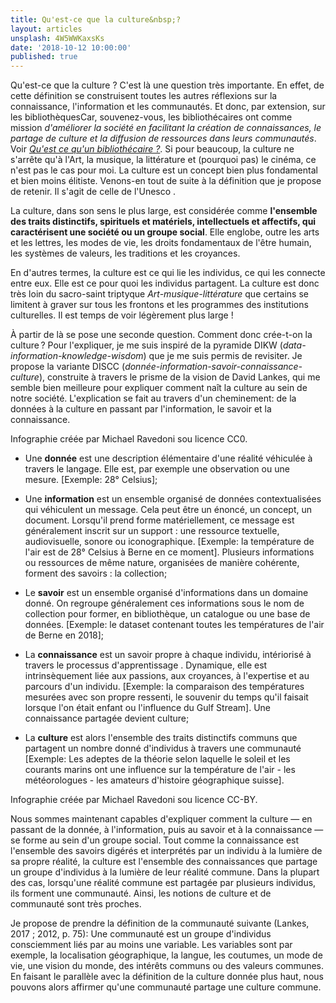 ```yaml
---
title: Qu'est-ce que la culture&nbsp;?
layout: articles
unsplash: 4W5WWKaxsKs
date: '2018-10-12 10:00:00'
published: true
---
```


Qu'est-ce que la culture ? C'est là une question très importante. En effet, de cette définition se construisent toutes les autres réflexions sur la connaissance, l'information et les communautés. Et donc, par extension, sur les bibliothèques<at-note>Car, souvenez-vous, les bibliothécaires ont comme mission <i>d'améliorer la société en facilitant la création de connaissances, le partage de culture et la diffusion de ressources dans leurs communautés</i>. <at-callout>Voir <i><a href="{{ site.url }}{% link _articles/qu-est-ce-qu-un-bibliothecaire.md %}">Qu'est ce qu'un bibliothécaire&nbsp;?</a></i></at-callout></at-note>. Si pour beaucoup, la culture ne s'arrête qu'à l'Art, la musique, la littérature et (pourquoi pas) le cinéma, ce n'est pas le cas pour moi. La culture est un concept bien plus fondamental et bien moins élitiste. Venons-en tout de suite à la définition que je propose de retenir. Il s'agit de celle de l'Unesco <at-reference creator="Unesco" date="1982" title="Déclaration de Mexico sur les politiques culturelles" publisher="Conférence mondiale sur les politiques culturelles, Mexico City, 26 juillet - 6 août 1982" url="http://archive.wikiwix.com/cache/?url=http%3A%2F%2Fportal.unesco.org%2Fculture%2Ffr%2Ffiles%2F12762%2F11295422481mexico_fr.pdf%2Fmexico_fr.pdf"></at-reference>.

<at-block type="definition" heading="Culture">La culture, dans son sens le plus large, est considérée comme <strong>l'ensemble des traits distinctifs, spirituels et matériels, intellectuels et affectifs, qui caractérisent une société ou un groupe social</strong>. Elle englobe, outre les arts et les lettres, les modes de vie, les droits fondamentaux de l'être humain, les systèmes de valeurs, les traditions et les croyances.</at-block>

En d'autres termes, la culture est ce qui lie les individus, ce qui les connecte entre eux. Elle est ce pour quoi les individus partagent. La culture est donc très loin du sacro-saint triptyque <i>Art-musique-littérature</i> que certains se limitent à graver sur tous les frontons et les programmes des institutions culturelles. Il est temps de voir légèrement plus large !

À partir de là se pose une seconde question. Comment donc crée-t-on la culture ? Pour l'expliquer, je me suis inspiré de la pyramide DIKW (<i>data-information-knowledge-wisdom</i>) <at-reference language="en"  title="The wisdom hierarchy: representations of the DIKW hierarchy" creator="Jennifer Rowley" date="2007" publisher="Journal of Information Science" pages="163-180" volume="33" issue="2" issn="0165-5515" doi="10.1177/0165551506070706" url="http://journals.sagepub.com/doi/10.1177/0165551506070706" itemType="journalArticle"></at-reference> que je me suis permis de revisiter. Je propose la variante DISCC (<i>donnée-information-savoir-connaissance-culture</i>), construite à travers le prisme de la vision de David Lankes, qui me semble bien meilleure pour expliquer comment naît la culture au sein de notre société. L'explication se fait au travers d'un cheminement: de la données à la culture en passant par l'information, le savoir et la connaissance.

<at-figure src="/images/A-donnee-culture.png" caption="De l'information à la culture : donnée-information-savoir-connaissance-culture (DISCC).">Infographie créée par Michael Ravedoni sou licence CC0.</at-figure>

- Une **donnée** est une description élémentaire d'une réalité véhiculée à travers le langage. Elle est, par exemple une observation ou une mesure. [Exemple: 28° Celsius];

- Une **information** est un ensemble organisé de données contextualisées qui véhiculent un message. Cela peut être un énoncé, un concept, un document. Lorsqu'il prend forme matériellement, ce message est généralement inscrit sur un support : une ressource textuelle, audiovisuelle, sonore ou iconographique. [Exemple: la température de l'air est de 28° Celsius à Berne en ce moment]. Plusieurs informations ou ressources de même nature, organisées de manière cohérente, forment des savoirs : la collection;

- Le **savoir** est un ensemble organisé d'informations dans un domaine donné. On regroupe généralement ces informations sous le nom de collection pour former, en bibliothèque, un catalogue ou une base de données. [Exemple: le dataset contenant toutes les températures de l'air de Berne en 2018];

- La **connaissance** est un savoir propre à chaque individu, intériorisé à travers le processus d'apprentissage <at-reference creator="Florence Meichel" date="2009" title="Distinguer Savoir et Connaissance" publisher="Le blogue de Florence Meichel" url="https://florencemeichel.blogspot.com/2009/11/distinguer-savoir-et-connaissance.html"></at-reference>. Dynamique, elle est intrinsèquement liée aux passions, aux croyances, à l'expertise et au parcours d'un individu. [Exemple: la comparaison des températures mesurées avec son propre ressenti, le souvenir du temps qu'il faisait lorsque l'on était enfant ou l'influence du Gulf Stream]. Une connaissance partagée devient culture;

- La **culture** est alors l'ensemble des traits distinctifs communs que partagent un nombre donné d'individus à travers une communauté [Exemple: Les adeptes de la théorie selon laquelle le soleil et les courants marins ont une influence sur la température de l'air - les météorologues - les amateurs d'histoire géographique suisse].

<at-figure src="/images/A-donnee-culture-exemples.png" caption="De l'information à la culture par deux exemples.">Infographie créée par Michael Ravedoni sou licence CC-BY.</at-figure>

Nous sommes maintenant capables d'expliquer comment la culture — en passant de la donnée, à l'information, puis au savoir et à la connaissance — se forme au sein d'un groupe social. Tout comme la connaissance est l'ensemble des savoirs digérés et interprétés par un individu à la lumière de sa propre réalité, la culture est l'ensemble des connaissances que partage un groupe d'individus à la lumière de leur réalité commune. Dans la plupart des cas, lorsqu'une réalité commune est partagée par plusieurs individus, ils forment une communauté. Ainsi, les notions de culture et de communauté sont très proches.

Je propose de prendre la définition de la communauté suivante (Lankes, 2017 ; 2012, p. 75):
<at-block type="definition" heading="Communauté">Une communauté est un groupe d'individus consciemment liés par au moins une variable.</at-block>
Les variables sont par exemple, la localisation géographique, la langue, les coutumes, un mode de vie, une vision du monde, des intérêts communs ou des valeurs communes. En faisant le parallèle avec la définition de la culture donnée plus haut, nous pouvons alors affirmer qu'une communauté partage une culture commune.
